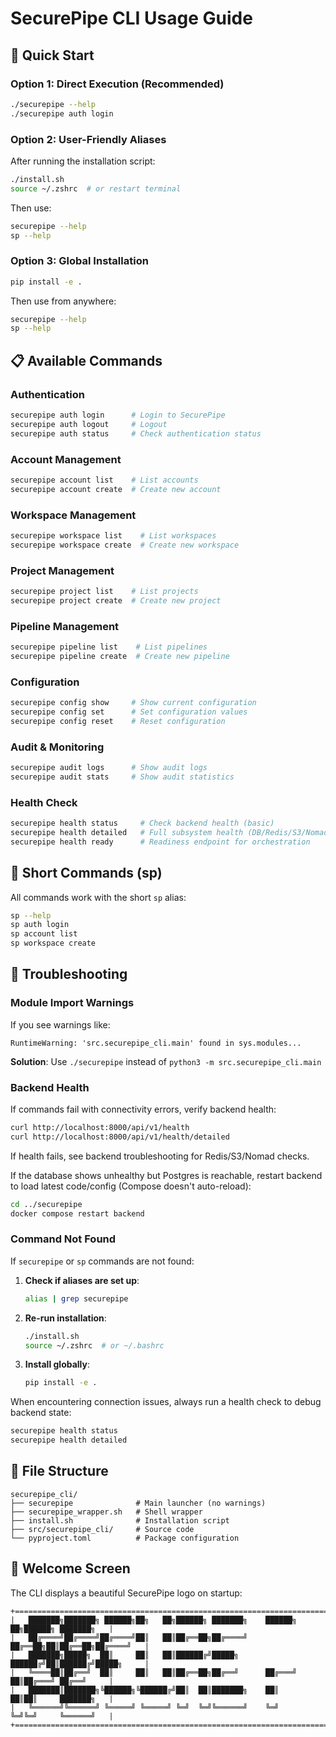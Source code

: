 # SecurePipe CLI Usage Guide

## 🚀 Quick Start

### Option 1: Direct Execution (Recommended)
```bash
./securepipe --help
./securepipe auth login
```

### Option 2: User-Friendly Aliases
After running the installation script:
```bash
./install.sh
source ~/.zshrc  # or restart terminal
```

Then use:
```bash
securepipe --help
sp --help
```

### Option 3: Global Installation
```bash
pip install -e .
```

Then use from anywhere:
```bash
securepipe --help
sp --help
```

## 📋 Available Commands

### Authentication
```bash
securepipe auth login      # Login to SecurePipe
securepipe auth logout     # Logout
securepipe auth status     # Check authentication status
```

### Account Management
```bash
securepipe account list    # List accounts
securepipe account create  # Create new account
```

### Workspace Management
```bash
securepipe workspace list    # List workspaces
securepipe workspace create  # Create new workspace
```

### Project Management
```bash
securepipe project list    # List projects
securepipe project create  # Create new project
```

### Pipeline Management
```bash
securepipe pipeline list    # List pipelines
securepipe pipeline create  # Create new pipeline
```

### Configuration
```bash
securepipe config show     # Show current configuration
securepipe config set      # Set configuration values
securepipe config reset    # Reset configuration
```

### Audit & Monitoring
```bash
securepipe audit logs      # Show audit logs
securepipe audit stats     # Show audit statistics
```

### Health Check
```bash
securepipe health status     # Check backend health (basic)
securepipe health detailed   # Full subsystem health (DB/Redis/S3/Nomad)
securepipe health ready      # Readiness endpoint for orchestration
```

## 🎯 Short Commands (sp)

All commands work with the short `sp` alias:
```bash
sp --help
sp auth login
sp account list
sp workspace create
```

## 🔧 Troubleshooting

### Module Import Warnings
If you see warnings like:
```
RuntimeWarning: 'src.securepipe_cli.main' found in sys.modules...
```

**Solution**: Use `./securepipe` instead of `python3 -m src.securepipe_cli.main`

### Backend Health

If commands fail with connectivity errors, verify backend health:

```bash
curl http://localhost:8000/api/v1/health
curl http://localhost:8000/api/v1/health/detailed
```

If health fails, see backend troubleshooting for Redis/S3/Nomad checks.

If the database shows unhealthy but Postgres is reachable, restart backend to load latest code/config (Compose doesn't auto-reload):

```bash
cd ../securepipe
docker compose restart backend
```

### Command Not Found
If `securepipe` or `sp` commands are not found:

1. **Check if aliases are set up**:
   ```bash
   alias | grep securepipe
   ```

2. **Re-run installation**:
   ```bash
   ./install.sh
   source ~/.zshrc  # or ~/.bashrc
   ```

3. **Install globally**:
   ```bash
   pip install -e .
   ```

When encountering connection issues, always run a health check to debug backend state:
```bash
securepipe health status
securepipe health detailed
```

## 📁 File Structure
```
securepipe_cli/
├── securepipe              # Main launcher (no warnings)
├── securepipe_wrapper.sh   # Shell wrapper
├── install.sh              # Installation script
├── src/securepipe_cli/     # Source code
└── pyproject.toml          # Package configuration
```

## 🎨 Welcome Screen
The CLI displays a beautiful SecurePipe logo on startup:
```
+======================================================================================+
|   ███████╗███████╗ ██████╗██╗   ██╗██████╗ ███████╗    ██████╗ ██╗██████╗ ███████╗   |
|   ██╔════╝██╔════╝██╔════╝██║   ██║██╔══██╗██╔════╝    ██╔══██╗██║██╔══██╗██╔════╝   |
|   ███████╗█████╗  ██║     ██║   ██║██████╔╝█████╗      ██████╔╝██║██████╔╝█████╗     |
|   ╚════██║██╔══╝  ██║     ██║   ██║██╔══██╗██╔══╝      ██╔═══╝ ██║██╔═══╝ ██╔══╝     |
|   ███████║███████╗╚██████╗╚██████╔╝██║  ██║███████╗    ██║     ██║██║     ███████╗   |
|   ╚══════╝╚══════╝ ╚═════╝ ╚═════╝ ╚═╝  ╚═╝╚══════╝    ╚═╝     ╚═╝╚═╝     ╚══════╝   |
+======================================================================================+
``` 